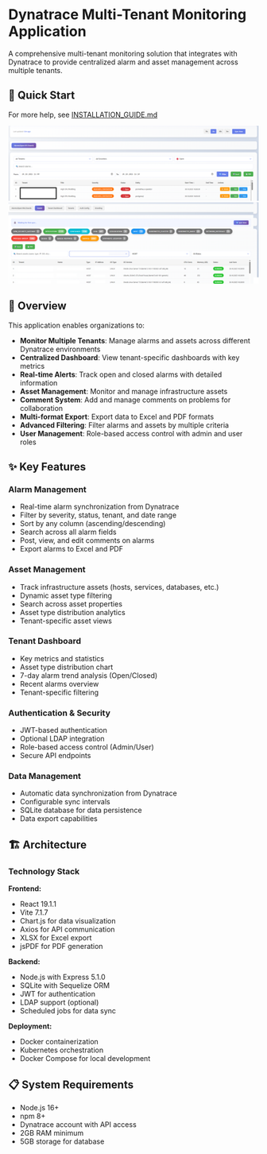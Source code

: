 # Dynatrace Multi-Tenant Monitoring Application

A comprehensive multi-tenant monitoring solution that integrates with Dynatrace to provide centralized alarm and asset management across multiple tenants.

## 🚀 Quick Start
For more help, see [INSTALLATION_GUIDE.md](./INSTALLATION_GUIDE.md)

![Alerts](./images/image_1.png)
![Assets](./images/image_3.png)

## 🎯 Overview

This application enables organizations to:
- **Monitor Multiple Tenants**: Manage alarms and assets across different Dynatrace environments
- **Centralized Dashboard**: View tenant-specific dashboards with key metrics
- **Real-time Alerts**: Track open and closed alarms with detailed information
- **Asset Management**: Monitor and manage infrastructure assets
- **Comment System**: Add and manage comments on problems for collaboration
- **Multi-format Export**: Export data to Excel and PDF formats
- **Advanced Filtering**: Filter alarms and assets by multiple criteria
- **User Management**: Role-based access control with admin and user roles

## ✨ Key Features

### Alarm Management
- Real-time alarm synchronization from Dynatrace
- Filter by severity, status, tenant, and date range
- Sort by any column (ascending/descending)
- Search across all alarm fields
- Post, view, and edit comments on alarms
- Export alarms to Excel and PDF

### Asset Management
- Track infrastructure assets (hosts, services, databases, etc.)
- Dynamic asset type filtering
- Search across asset properties
- Asset type distribution analytics
- Tenant-specific asset views

### Tenant Dashboard
- Key metrics and statistics
- Asset type distribution chart
- 7-day alarm trend analysis (Open/Closed)
- Recent alarms overview
- Tenant-specific filtering

### Authentication & Security
- JWT-based authentication
- Optional LDAP integration
- Role-based access control (Admin/User)
- Secure API endpoints

### Data Management
- Automatic data synchronization from Dynatrace
- Configurable sync intervals
- SQLite database for data persistence
- Data export capabilities

## 🏗️ Architecture

### Technology Stack

**Frontend:**
- React 19.1.1
- Vite 7.1.7
- Chart.js for data visualization
- Axios for API communication
- XLSX for Excel export
- jsPDF for PDF generation

**Backend:**
- Node.js with Express 5.1.0
- SQLite with Sequelize ORM
- JWT for authentication
- LDAP support (optional)
- Scheduled jobs for data sync

**Deployment:**
- Docker containerization
- Kubernetes orchestration
- Docker Compose for local development

## 📋 System Requirements

- Node.js 16+
- npm 8+
- Dynatrace account with API access
- 2GB RAM minimum
- 5GB storage for database

